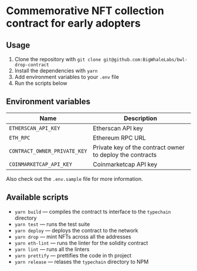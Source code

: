 # Commemorative NFT collection contract for early adopters

## Usage

1. Clone the repository with `git clone git@github.com:BigWhaleLabs/bwl-drop-contract`
2. Install the dependencies with `yarn`
3. Add environment variables to your `.env` file
4. Run the scripts below

## Environment variables

| Name                         | Description                                               |
| ---------------------------- | --------------------------------------------------------- |
| `ETHERSCAN_API_KEY`          | Etherscan API key                                         |
| `ETH_RPC`                    | Ethereum RPC URL                                          |
| `CONTRACT_OWNER_PRIVATE_KEY` | Private key of the contract owner to deploy the contracts |
| `COINMARKETCAP_API_KEY`      | Coinmarketcap API key                                     |

Also check out the `.env.sample` file for more information.

## Available scripts

- `yarn build` — compiles the contract ts interface to the `typechain` directory
- `yarn test` — runs the test suite
- `yarn deploy` — deploys the contract to the network
- `yarn drop` — mint NFTs across all the addresses
- `yarn eth-lint` — runs the linter for the solidity contract
- `yarn lint` — runs all the linters
- `yarn prettify` — prettifies the code in th project
- `yarn release` — relases the `typechain` directory to NPM
